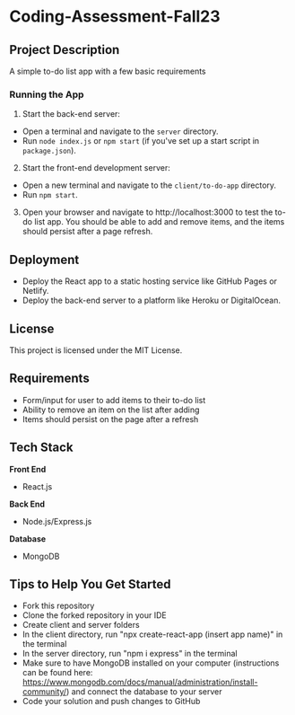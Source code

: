 # Coding-Assessment-Fall23

## Project Description ##
A simple to-do list app with a few basic requirements


### Running the App

1. Start the back-end server:
- Open a terminal and navigate to the `server` directory.
- Run `node index.js` or `npm start` (if you've set up a start script in `package.json`).

2. Start the front-end development server:
- Open a new terminal and navigate to the `client/to-do-app` directory.
- Run `npm start`.

3. Open your browser and navigate to http://localhost:3000 to test the to-do list app. You should be able to add and remove items, and the items should persist after a page refresh.

## Deployment

- Deploy the React app to a static hosting service like GitHub Pages or Netlify.
- Deploy the back-end server to a platform like Heroku or DigitalOcean.

## License

This project is licensed under the MIT License.


## Requirements ##
- Form/input for user to add items to their to-do list
- Ability to remove an item on the list after adding
- Items should persist on the page after a refresh

## Tech Stack ##
**Front End**
* React.js

**Back End**
* Node.js/Express.js

**Database**
* MongoDB

## Tips to Help You Get Started ##
- Fork this repository
- Clone the forked repository in your IDE
- Create client and server folders
- In the client directory, run "npx create-react-app (insert app name)" in the terminal
- In the server directory, run "npm i express" in the terminal
- Make sure to have MongoDB installed on your computer (instructions can be found here: https://www.mongodb.com/docs/manual/administration/install-community/) and connect the database to your server
- Code your solution and push changes to GitHub
